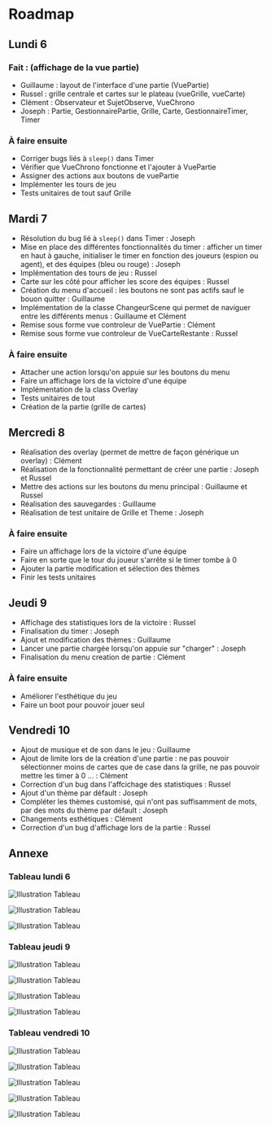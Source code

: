 # Roadmap

## Lundi 6

### Fait : (affichage de la vue partie)
 - Guillaume : layout de l'interface d'une partie (VuePartie)
 - Russel : grille centrale et cartes sur le plateau (vueGrille, vueCarte)
 - Clément : Observateur et SujetObserve, VueChrono
 - Joseph : Partie, GestionnairePartie, Grille, Carte, GestionnaireTimer, Timer

### À faire ensuite
- Corriger bugs liés à `sleep()` dans Timer
- Vérifier que VueChrono fonctionne et l'ajouter à VuePartie
- Assigner des actions aux boutons de vuePartie
- Implémenter les tours de jeu
- Tests unitaires de tout sauf Grille

## Mardi 7
- Résolution du bug lié à `sleep()` dans Timer : Joseph
- Mise en place des différentes fonctionnalités du timer : afficher un timer en haut à gauche, initialiser le timer en fonction des joueurs (espion ou agent), et des équipes (bleu ou rouge) : Joseph
- Implémentation des tours de jeu : Russel
- Carte sur les côté pour afficher les score des équipes : Russel
- Création du menu d'accueil : les boutons ne sont pas actifs sauf le bouon quitter : Guillaume
- Implémentation de la classe ChangeurScene qui permet de naviguer entre les différents menus : Guillaume et Clément
- Remise sous forme vue controleur de VuePartie : Clément
- Remise sous forme vue controleur de VueCarteRestante : Russel

### À faire ensuite
- Attacher une action lorsqu'on appuie sur les boutons du menu
- Faire un affichage lors de la victoire d'une équipe
- Implémentation de la class Overlay
- Tests unitaires de tout
- Création de la partie (grille de cartes)

## Mercredi 8
- Réalisation des overlay (permet de mettre de façon générique un overlay) : Clément
- Réalisation de la fonctionnalité permettant de créer une partie : Joseph et Russel
- Mettre des actions sur les boutons du menu principal : Guillaume et Russel
- Réalisation des sauvegardes : Guillaume
- Réalisation de test unitaire de Grille et Theme : Joseph

### À faire ensuite
- Faire un affichage lors de la victoire d'une équipe
- Faire en sorte que le tour du joueur s'arrête si le timer tombe à 0
- Ajouter la partie modification et sélection des thèmes
- Finir les tests unitaires

## Jeudi 9
- Affichage des statistiques lors de la victoire : Russel
- Finalisation du timer : Joseph
- Ajout et modification des thèmes : Guillaume
- Lancer une partie chargée lorsqu'on appuie sur "charger" : Joseph
- Finalisation du menu creation de partie : Clément

### À faire ensuite
- Améliorer l'esthétique du jeu
- Faire un boot pour pouvoir jouer seul

## Vendredi 10
- Ajout de musique et de son dans le jeu : Guillaume
- Ajout de limite lors de la création d'une partie : ne pas pouvoir sélectionner moins de cartes que de case dans la grille, ne pas pouvoir mettre les timer à 0 ... : Clément
- Correction d'un bug dans l'affcichage des statistiques : Russel
- Ajout d'un thème par défault : Joseph 
- Compléter les thèmes customisé, qui n'ont pas suffisamment de mots, par des mots du thème par défault : Joseph
- Changements esthétiques : Clément
- Correction d'un bug d'affichage lors de la partie : Russel

## Annexe

### Tableau lundi 6

![Illustration Tableau](../figures/figure1.jpg)

![Illustration Tableau](../figures/figure2.jpg)

![Illustration Tableau](../figures/figure3.jpg)

### Tableau jeudi 9

![Illustration Tableau](../figures/figure4.jpg)

![Illustration Tableau](../figures/figure5.jpg)

![Illustration Tableau](../figures/figure6.jpg)

![Illustration Tableau](../figures/figure7.jpg)

### Tableau vendredi 10

![Illustration Tableau](../figures/figure8.jpg)

![Illustration Tableau](../figures/figure9.jpg)

![Illustration Tableau](../figures/figure10.jpg)

![Illustration Tableau](../figures/figure11.jpg)

![Illustration Tableau](../figures/figure12.jpg)